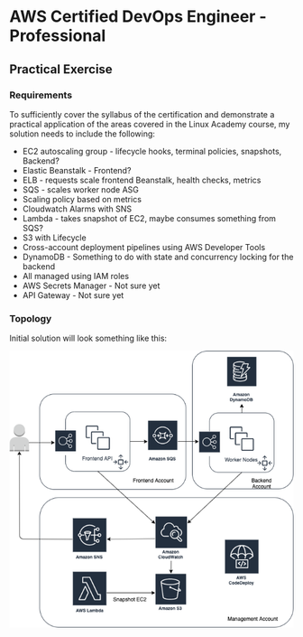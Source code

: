 # AWS Certified DevOps Engineer - Professional

## Practical Exercise

### Requirements
To sufficiently cover the syllabus of the certification and demonstrate a practical application of
the areas covered in the Linux Academy course, my solution needs to include the following:
* EC2 autoscaling group - lifecycle hooks, terminal policies, snapshots, Backend?
* Elastic Beanstalk - Frontend?
* ELB - requests scale frontend Beanstalk, health checks, metrics
* SQS - scales worker node ASG
* Scaling policy based on metrics
* Cloudwatch Alarms with SNS
* Lambda - takes snapshot of EC2, maybe consumes something from SQS?
* S3 with Lifecycle
* Cross-account deployment pipelines using AWS Developer Tools
* DynamoDB - Something to do with state and concurrency locking for the backend
* All managed using IAM roles
* AWS Secrets Manager - Not sure yet
* API Gateway - Not sure yet
### Topology
Initial solution will look something like this:

![topology](./docs/aws-devops-cert-topology.png)
